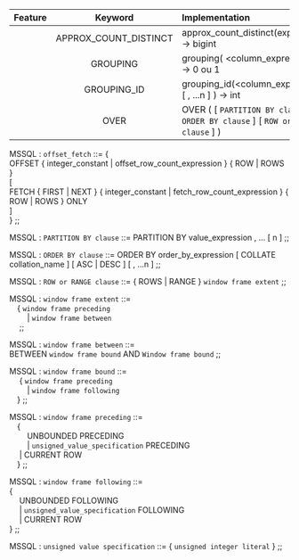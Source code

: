 

| Feature | Keyword | Implementation | MSSQL | Oracle | PGSQL | MySql | MariaDb |
| :---: | :---: | :--- | :---: | :---: | :---: | :---: | :---: |
|   | APPROX_COUNT_DISTINCT | approx_count_distinct(expression) -> bigint  | 2019 |  |  |  |  |
|   | GROUPING | grouping( <column_expression> ) -> 0 ou 1 | 2000 |
|   | GROUPING_ID | grouping_id(<column_expression> [ , ...n ] ) -> int | 2000 |
|   | OVER | OVER ( [ `PARTITION BY clause` ] [ `ORDER BY clause` ] [ `ROW or RANGE clause` ] ) | 2000 |







MSSQL : `offset_fetch` ::= {\
    OFFSET { integer_constant | offset_row_count_expression } { ROW | ROWS } \
    [ \
      FETCH { FIRST | NEXT } { integer_constant | fetch_row_count_expression } { ROW | ROWS } ONLY \
    ] \
} ;;

MSSQL : `PARTITION BY clause` ::= PARTITION BY value_expression , ... [ n ] ;;

MSSQL : `ORDER BY clause` ::= ORDER BY order_by_expression [ COLLATE collation_name ] [ ASC | DESC ] [ , ...n ] ;;

MSSQL : `ROW or RANGE clause` ::=  { ROWS | RANGE } `window frame extent` ;;

MSSQL : `window frame extent` ::=  \
&emsp;{   `window frame preceding` \
&emsp;&emsp;  | `window frame between` \
&emsp; ;;

MSSQL : `window frame between` ::= \
  BETWEEN `window frame bound` AND `Window frame bound` ;;

MSSQL : `window frame bound` ::= \
&emsp; {   `window frame preceding` \
&emsp;&emsp;  | `window frame following` \
&emsp;} ;;

MSSQL : `window frame preceding` ::= \
&emsp;{\
&emsp;&emsp;    UNBOUNDED PRECEDING\
&emsp;&emsp; | `unsigned_value_specification` PRECEDING\
&emsp; | CURRENT ROW\
&emsp;} ;;

MSSQL : `window frame following` ::=\
{\
&emsp;    UNBOUNDED FOLLOWING\
&emsp;  | `unsigned_value_specification` FOLLOWING\
&emsp;  | CURRENT ROW\
} ;;

MSSQL : `unsigned value specification` ::= {  `unsigned integer literal` } ;;
